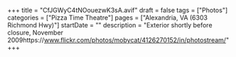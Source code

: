 +++
title = "CfJGWyC4tNOouezwK3sA.avif"
draft = false
tags = ["Photos"]
categories = ["Pizza Time Theatre"]
pages = ["Alexandria, VA (6303 Richmond Hwy)"]
startDate = ""
description = "Exterior shortly before closure, November 2009https://www.flickr.com/photos/mobycat/4126270152/in/photostream/"
+++
